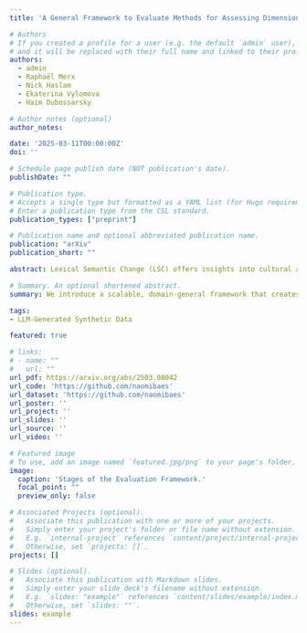 ```yaml
---
title: 'A General Framework to Evaluate Methods for Assessing Dimensions of Lexical Semantic Change Using LLM-Generated Synthetic Data'

# Authors
# If you created a profile for a user (e.g. the default `admin` user), write the username (folder name) here
# and it will be replaced with their full name and linked to their profile.
authors:
  - admin
  - Raphaël Merx
  - Nick Haslam
  - Ekaterina Vylomova
  - Haim Dubossarsky

# Author notes (optional)
author_notes:

date: '2025-03-11T00:00:00Z'
doi: ''

# Schedule page publish date (NOT publication's date).
publishDate: ""

# Publication type.
# Accepts a single type but formatted as a YAML list (for Hugo requirements).
# Enter a publication type from the CSL standard.
publication_types: ["preprint"]

# Publication name and optional abbreviated publication name.
publication: "arXiv"
publication_short: ""

abstract: Lexical Semantic Change (LSC) offers insights into cultural and social dynamics. Yet, the validity of methods for measuring kinds of LSC has yet to be established due to the absence of historical benchmark datasets. To address this gap, we develop a novel three-stage evaluation framework that involves; 1) creating a scalable, domain-general methodology for generating synthetic datasets that simulate theory-driven LSC across time, leveraging In-Context Learning and a lexical database; 2) using these datasets to evaluate the effectiveness of various methods; and 3) assessing their suitability for specific dimensions and domains. We apply this framework to simulate changes across key dimensions of LSC (SIB; Sentiment, Intensity, and Breadth) using examples from psychology, and evaluate the sensitivity of selected methods to detect these artificially induced changes. Our findings support the utility of the synthetic data approach, validate the efficacy of tailored methods for detecting synthetic changes in SIB, and reveal that a state-of-the-art LSC model faces challenges in detecting affective dimensions of LSC. This framework provides a valuable tool for dimension- and domain-specific bench-marking and evaluation of LSC methods, with particular benefits for the social sciences. 

# Summary. An optional shortened abstract.
summary: We introduce a scalable, domain-general framework that creates diachronic, LLM-generated synthetic datasets to simulate theory-driven Lexical Semantic Change (LSC) and evaluates various methods for measuring kinds of LSC--using examples from psychology, we apply this framework to assess the sensitivity of a suite of methods in detecting artificially induced changes in dimensions of Sentiment, Intensity, and Breadth (SIB), ultimately identifying the most suitable approach for each dimension.

tags:
- LLM-Generated Synthetic Data

featured: true

# links:
# - name: ""
#   url: ""
url_pdf: https://arxiv.org/abs/2503.08042
url_code: 'https://github.com/naomibaes'
url_dataset: 'https://github.com/naomibaes'
url_poster: ''
url_project: ''
url_slides: ''
url_source: ''
url_video: ''

# Featured image
# To use, add an image named `featured.jpg/png` to your page's folder. 
image:
  caption: 'Stages of the Evaluation Framework.'
  focal_point: ""
  preview_only: false

# Associated Projects (optional).
#   Associate this publication with one or more of your projects.
#   Simply enter your project's folder or file name without extension.
#   E.g. `internal-project` references `content/project/internal-project/index.md`.
#   Otherwise, set `projects: []`.
projects: []

# Slides (optional).
#   Associate this publication with Markdown slides.
#   Simply enter your slide deck's filename without extension.
#   E.g. `slides: "example"` references `content/slides/example/index.md`.
#   Otherwise, set `slides: ""`.
slides: example
---
```


